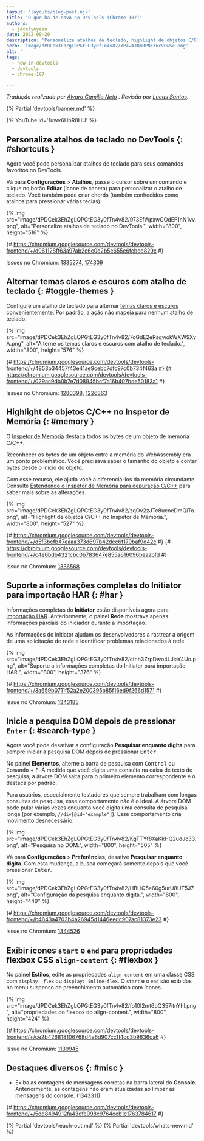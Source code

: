 ```yaml
---
layout: 'layouts/blog-post.njk'
title: 'O que há de novo no DevTools (Chrome 107)'
authors:
  - jecelynyeen
date: 2022-09-20
description: 'Personalize atalhos de teclado, highlight de objetos C/C++ no Inspetor de Memória muito mais.'
hero: 'image/dPDCek3EhZgLQPGtEG3y0fTn4v82/YP4wAJ8mRPNFX6cVOwSc.png'
alt: ''
tags:
  - new-in-devtools
  - devtools
  - chrome-107

---
```


*Tradução realizada por [Alvaro Camillo Neto](https://www.linkedin.com/in/alvarocamillont/) . Revisão por [Lucas Santos](https://lsantos.dev).*

{% Partial 'devtools/banner.md' %}

{% YouTube id='1uwv6HbR8HU' %}

<!-- Translation instructions:
  1. Remove the "draft: true" tag above when submitting PR
  2. Provide translations under each of the English commented original content
  3. Translate the "description" tag above
  4. Translate all the <img> alt text
  5. Update the whats-new.md file -->

<!-- Content starts here -->

<!-- ## Customize keyboard shortcuts in DevTools {: #shortcuts } -->
## Personalize atalhos de teclado no DevTools {: #shortcuts } 
<!-- You can now customize keyboard shortcuts for your favorite commands in DevTools. -->
Agora você pode personalizar atalhos de teclado para seus comandos favoritos no DevTools.
<!-- Go to **Settings** > **Shortcuts**, hover over a command and click the **Edit** button (pen icon) to customize the keyboard shortcut. You can create chords (a.k.a multi-key press shortcuts) as well.  -->
Vá para **Configurações** > **Atalhos**, passe o cursor sobre um comando e clique no botão **Editar** (ícone de caneta) para personalizar o atalho de teclado. Você também pode criar chords (também conhecidos como atalhos para pressionar várias teclas).

{% Img src="image/dPDCek3EhZgLQPGtEG3y0fTn4v82/973EfWpxwGOdEF1nN1vv.png", alt="Personalize atalhos de teclado no DevTools.", width="800", height="516" %}

{# https://chromium.googlesource.com/devtools/devtools-frontend/+/d061128ff63a97ab2c6c0d2b5e655e6fcbed829c #}

Issues no Chromium: [1335274](https://crbug.com/1335274), [174309](https://crbug.com/174309)


<!-- ## Toggle light and dark themes with keyboard shortcut {: #toggle-themes } -->
## Alternar temas claros e escuros com atalho de teclado {: #toggle-themes }
<!-- Configure a keyboard shortcut to toggle [light and dark themes](/docs/devtools/rendering/emulate-css/#emulate-css-media-feature-prefers-color-scheme) conveniently. By default, the action doesn’t map to any keyboard shortcut. -->
Configure um atalho de teclado para alternar [temas claros e escuros](/docs/devtools/rendering/emulate-css/#emulate-css-media-feature-prefers-color-scheme) convenientemente. Por padrão, a ação não mapeia para nenhum atalho de teclado.

{% Img src="image/dPDCek3EhZgLQPGtEG3y0fTn4v82/7oGdE2eRsgwokWXW9XvA.png", alt="Alterne os temas claros e escuros com atalho de teclado.", width="800", height="576" %}

{# https://chromium.googlesource.com/devtools/devtools-frontend/+/4853b34457f43e41ae9cebc7dfc97c0b734f463a #}
{# https://chromium.googlesource.com/devtools/devtools-frontend/+/029ac9db0b7e7d08945bcf7a16b407bde50183a1 #}

Issues no Chromium: [1280398](https://crbug.com/1280398), [1226363](https://crbug.com/1226363)


<!-- ## Highlight C/C++ objects in the Memory Inspector {: #memory } -->
## Highlight de objetos C/C++ no Inspetor de Memória {: #memory }
<!-- The [Memory Inspector](/docs/devtools/memory-inspector/) highlights all the bytes of a C/C++ memory object. -->
O [Inspetor de Memória](/docs/devtools/memory-inspector/) destaca todos os bytes de um objeto de memória C/C++.
<!-- Recognizing an object’s bytes among the surrounding WebAssembly memory was a pain point. You have to know the object’s size and count bytes from the object’s start. -->
Reconhecer os bytes de um objeto entre a memória do WebAssembly era um ponto problemático. Você precisava saber o tamanho do objeto e contar bytes desde o início do objeto.
<!-- With this feature,  it helps you tell them apart from the surrounding memory. See [Extending the Memory Inspector for C/C++ debugging](/blog/memory-inspector-extended-cpp/) to learn more about the changes. -->
Com esse recurso, ele ajuda você a diferenciá-los da memória circundante. Consulte [Estendendo o Inspetor de Memória para depuração C/C++](/blog/memory-inspector-extended-cpp/) para saber mais sobre as alterações.

{% Img src="image/dPDCek3EhZgLQPGtEG3y0fTn4v82/zqOv2zJTc8ucoeDmQiTo.png", alt="Highlight de objetos C/C++ no Inspetor de Memória.", width="800", height="527" %}

{# https://chromium.googlesource.com/devtools/devtools-frontend/+/d5f3befb47eaaa373d697b42dec6f179baf9d42c #}
{# https://chromium.googlesource.com/devtools/devtools-frontend/+/c4e6bdb4321cbc0b783647e855a616096beaabfd #}

Issue no Chromium: [1336568](https://crbug.com/1336568)


<!-- ## Support full initiator information for HAR import {: #har } -->
## Suporte a informações completas do Initiator para importação HAR {: #har }
<!-- Full **Initiator** information is available now for [HAR import](/docs/devtools/network/reference/#save-as-har). Previously, the **Network** panel only shows partial initiator information during import. -->
Informações completas do **Initiator** estão disponíveis agora para [importação HAR](/docs/devtools/network/reference/#save-as-har). Anteriormente, o painel **Rede** mostrava apenas informações parciais do iniciador durante a importação.
<!-- The initiator information helps developers to trace the origin of a network request and identify network-related issues.  -->
As informações do initiator ajudam os desenvolvedores a rastrear a origem de uma solicitação de rede e identificar problemas relacionados à rede.

{% Img src="image/dPDCek3EhZgLQPGtEG3y0fTn4v82/cthh3ZrpDwo4LJiaY4Uo.png", alt="Suporte a informações completas do Initiator para importação HAR.", width="800", height="376" %}

{# https://chromium.googlesource.com/devtools/devtools-frontend/+/3a659b0711f52a2e200395b85f16ed9f266d1571 #}

Issue no Chromium: [1343185](https://crbug.com/1343185)



<!-- ## Start DOM search after pressing `Enter` {: #search-type } -->
## Inicie a pesquisa DOM depois de pressionar `Enter` {: #search-type }
<!-- You can now disable the **Search as you type** setting to always start DOM search after pressing <kbd>Enter</kbd>.  -->
Agora você pode desativar a configuração **Pesquisar enquanto digita** para sempre iniciar a pesquisa DOM depois de pressionar <kbd>Enter</kbd>.
<!-- In the **Elements** panel, toggle the search bar with <kbd>Control</kbd> or <kbd>Command</kbd> + <kbd>F</kbd>. As you type a query in the search textbox, the DOM tree will jump to the first matching element and highlight it by default.  -->
No painel **Elementos**, alterne a barra de pesquisa com <kbd>Control</kbd> ou <kbd>Comando</kbd> + <kbd>F</kbd>. À medida que você digita uma consulta na caixa de texto de pesquisa, a árvore DOM salta para o primeiro elemento correspondente e o destaca por padrão.
<!-- For users, especially testers who always work with lengthy search queries, this behavior is not ideal. The DOM tree might jump multiple times as you type in a lengthy search query (e.g. `//div[@id="example"]`). This behavior creates unnecessary motion. -->
Para usuários, especialmente testadores que sempre trabalham com longas consultas de pesquisa, esse comportamento não é o ideal. A árvore DOM pode pular várias vezes enquanto você digita uma consulta de pesquisa longa (por exemplo, `//div[@id="example"]`). Esse comportamento cria movimento desnecessário.

{% Img src="image/dPDCek3EhZgLQPGtEG3y0fTn4v82/KgTTYf8XaKkHQ2udJc33.png", alt="Pesquisa no DOM.", width="800", height="505" %}

<!-- Go to **Settings** > **Preferences**, disable **Search as you type**. With this change, the search will start only after you press <kbd>Enter</kbd>. -->
Vá para **Configurações** > **Preferências**, desative **Pesquisar enquanto digita**. Com esta mudança, a busca começará somente depois que você pressionar <kbd>Enter</kbd>.

{% Img src="image/dPDCek3EhZgLQPGtEG3y0fTn4v82/HBLiQ5e60g5urU8UT5J7.png", alt="Configuração da pesquisa enquanto digita.", width="800", height="449" %}

{# https://chromium.googlesource.com/devtools/devtools-frontend/+/b4643a4703b4a26945d1446eedc907ac81373e23 #}

Issue no Chromium: [1344526](https://crbug.com/1344526)


<!-- ## Display `start` and `end` icons for `align-content` CSS flexbox properties {: #flexbox } -->
## Exibir ícones `start` e `end` para propriedades flexbox CSS `align-content` {: #flexbox }
<!-- In the **Styles** pane, edit the `align-content` properties in a CSS class with `display: flex` or `display: inline-flex`. The `start` and `end` show in the auto-complete dropdown with icons. -->
No painel **Estilos**, edite as propriedades `align-content` em uma classe CSS com `display: flex` ou `display: inline-flex`. O `start` e o `end` são exibidos no menu suspenso de preenchimento automático com ícones.

{% Img src="image/dPDCek3EhZgLQPGtEG3y0fTn4v82/fo10I2mt6bQ357itnYhl.png", alt="propriedades do flexbox do align-content.", width="800", height="424" %}

{# https://chromium.googlesource.com/devtools/devtools-frontend/+/ce2b426818106768d4e6d907cc1f4cd3b9636ca6 #}

Issue no Chromium: [1139945](https://crbug.com/1139945)


<!-- ## Miscellaneous highlights {: #misc } -->
 ## Destaques diversos {: #misc }
<!-- - Display correct message counts in the **Console** sidebar. Previously, the counts didn't refresh when clearing console messages. ([1343311](https://crbug.com/1343311)) -->
 - Exiba as contagens de mensagens corretas na barra lateral do **Console**. Anteriormente, as contagens não eram atualizadas ao limpar as mensagens do console. ([1343311](https://crbug.com/1343311))

{# https://chromium.googlesource.com/devtools/devtools-frontend/+/5dd8494912fa43dfe998c9764ceb1e1763784617 #}


{% Partial 'devtools/reach-out.md' %}
{% Partial 'devtools/whats-new.md' %}
